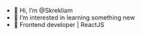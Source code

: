 - 👋 Hi, I’m @Skrekliam
- 👀 I’m interested in learning something new
- 🌱 Frontend developer | ReactJS

<!---
Skrekliam/Skrekliam is a ✨ special ✨ repository because its `README.md` (this file) appears on your GitHub profile.
You can click the Preview link to take a look at your changes.
--->
